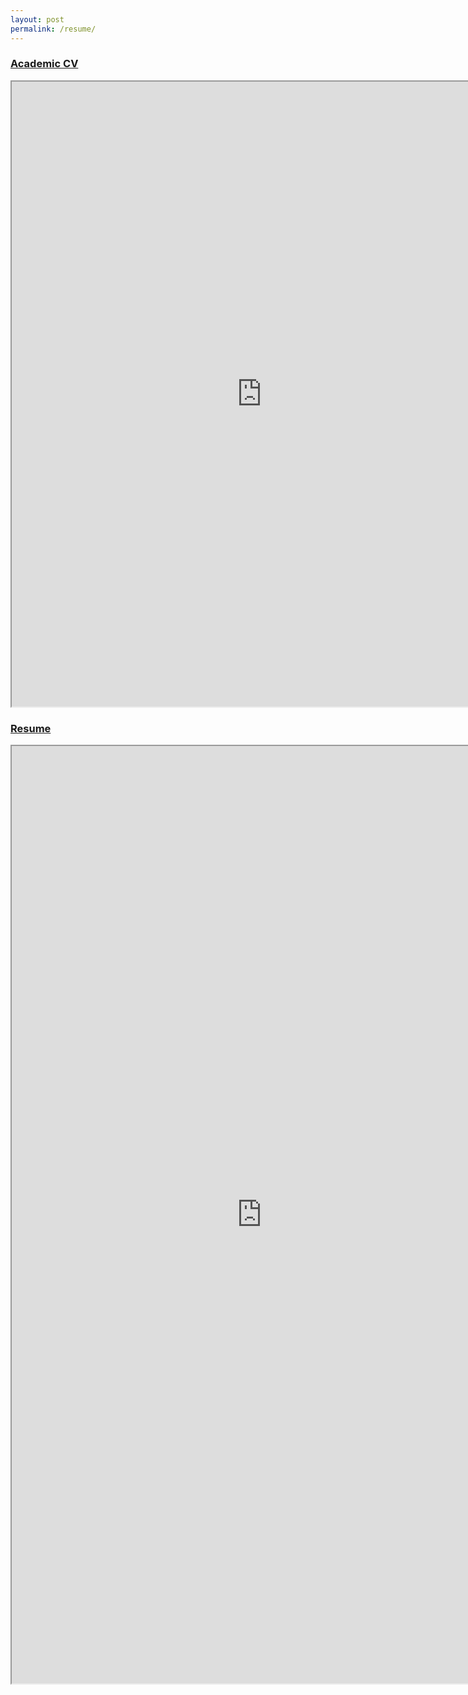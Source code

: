```yaml
---
layout: post
permalink: /resume/
---
```



### [Academic CV](https://docs.google.com/document/d/e/2PACX-1vReGxmd4zRflIwc8_V84moDFsI5ziKrBTdS9SEZbglGG787crL_0ocG9suSxEl8On0iftamyFPvzaUS/pub)
<iframe src="https://docs.google.com/document/d/e/2PACX-1vReGxmd4zRflIwc8_V84moDFsI5ziKrBTdS9SEZbglGG787crL_0ocG9suSxEl8On0iftamyFPvzaUS/pub?embedded=true" width="800" height="1000"></iframe>

### [Resume](https://drive.google.com/file/d/1sfEgn4dqssSlgr4EDexvgUiZ0PMckK1h/view?usp=sharing)
<iframe src="https://drive.google.com/file/d/1jAf6GddFMpTDt4D596xJvhn-IrTfT_og/preview" width="800" height="1500"></iframe>
